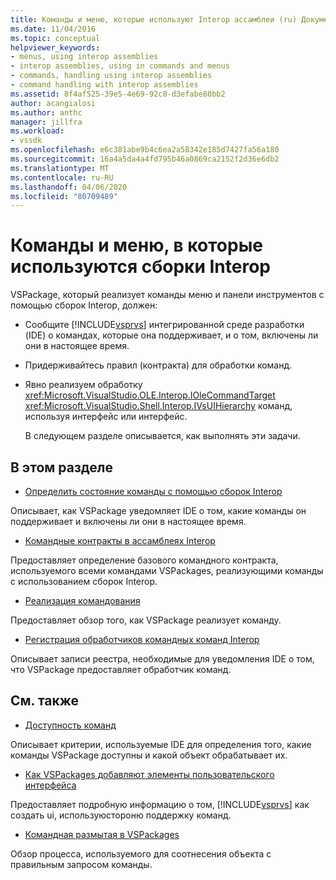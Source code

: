 ```yaml
---
title: Команды и меню, которые используют Interop ассамблеи (ru) Документы Майкрософт
ms.date: 11/04/2016
ms.topic: conceptual
helpviewer_keywords:
- menus, using interop assemblies
- interop assemblies, using in commands and menus
- commands, handling using interop assemblies
- command handling with interop assemblies
ms.assetid: 8f4af525-39e5-4e69-92c8-d3efabe80bb2
author: acangialosi
ms.author: anthc
manager: jillfra
ms.workload:
- vssdk
ms.openlocfilehash: e6c381abe9b4c6ea2a58342e185d7427fa56a180
ms.sourcegitcommit: 16a4a5da4a4fd795b46a0869ca2152f2d36e6db2
ms.translationtype: MT
ms.contentlocale: ru-RU
ms.lasthandoff: 04/06/2020
ms.locfileid: "80709489"
---
```

# <a name="commands-and-menus-that-use-interop-assemblies"></a>Команды и меню, в которые используются сборки Interop
VSPackage, который реализует команды меню и панели инструментов с помощью сборок Interop, должен:

- Сообщите [!INCLUDE[vsprvs](../../code-quality/includes/vsprvs_md.md)] интегрированной среде разработки (IDE) о командах, которые она поддерживает, и о том, включены ли они в настоящее время.

- Придерживайтесь правил (контракта) для обработки команд.

- Явно реализуем обработку <xref:Microsoft.VisualStudio.OLE.Interop.IOleCommandTarget> <xref:Microsoft.VisualStudio.Shell.Interop.IVsUIHierarchy> команд, используя интерфейс или интерфейс.

  В следующем разделе описывается, как выполнять эти задачи.

## <a name="in-this-section"></a>В этом разделе
- [Определить состояние команды с помощью сборок Interop](../../extensibility/internals/determining-command-status-by-using-interop-assemblies.md)

 Описывает, как VSPackage уведомляет IDE о том, какие команды он поддерживает и включены ли они в настоящее время.

- [Командные контракты в ассамблеях Interop](../../extensibility/internals/command-contracts-in-interop-assemblies.md)

 Предоставляет определение базового командного контракта, используемого всеми командами VSPackages, реализующими команды с использованием сборок Interop.

- [Реализация командования](../../extensibility/internals/command-implementation.md)

 Предоставляет обзор того, как VSPackage реализует команду.

- [Регистрация обработчиков командных команд Interop](../../extensibility/internals/registering-interop-assembly-command-handlers.md)

 Описывает записи реестра, необходимые для уведомления IDE о том, что VSPackage предоставляет обработчик команд.

## <a name="related-sections"></a>См. также
- [Доступность команд](../../extensibility/internals/command-availability.md)

 Описывает критерии, используемые IDE для определения того, какие команды VSPackage доступны и какой объект обрабатывает их.

- [Как VSPackages добавляют элементы пользовательского интерфейса](../../extensibility/internals/how-vspackages-add-user-interface-elements.md)

 Предоставляет подробную информацию о том, [!INCLUDE[vsprvs](../../code-quality/includes/vsprvs_md.md)] как создать ui, используюстороню поддержку команд.

- [Командная размытая в VSPackages](../../extensibility/internals/command-routing-in-vspackages.md)

 Обзор процесса, используемого для соотнесения объекта с правильным запросом команды.
